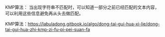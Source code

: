 KMP算法：
    当出现字符串不匹配时，可以知道一部分之前已经匹配的文本内容，可以利用这些信息避免再从头去做匹配。

   KMP算法：https://labuladong.gitbook.io/algo/dong-tai-gui-hua-xi-lie/dong-tai-gui-hua-zhi-kmp-zi-fu-pi-pei-suan-fa


